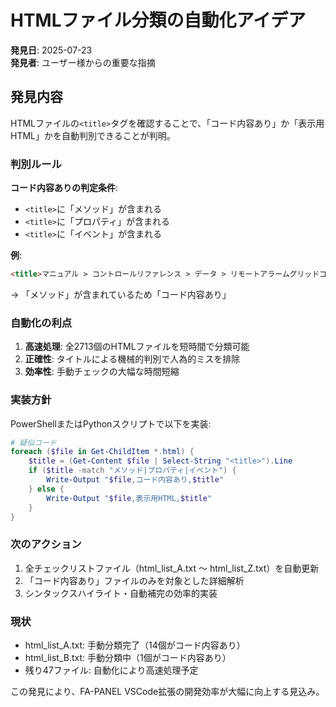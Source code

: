 # HTMLファイル分類の自動化アイデア

**発見日**: 2025-07-23  
**発見者**: ユーザー様からの重要な指摘

## 発見内容

HTMLファイルの`<title>`タグを確認することで、「コード内容あり」か「表示用HTML」かを自動判別できることが判明。

### 判別ルール

**コード内容ありの判定条件**:
- `<title>`に「メソッド」が含まれる
- `<title>`に「プロパティ」が含まれる
- `<title>`に「イベント」が含まれる

**例**:
```html
<title>マニュアル > コントロールリファレンス > データ > リモートアラームグリッドコントロール > メソッド > AckSelected</title>
```
→ 「メソッド」が含まれているため「コード内容あり」

### 自動化の利点

1. **高速処理**: 全2713個のHTMLファイルを短時間で分類可能
2. **正確性**: タイトルによる機械的判別で人為的ミスを排除
3. **効率性**: 手動チェックの大幅な時間短縮

### 実装方針

PowerShellまたはPythonスクリプトで以下を実装:

```powershell
# 疑似コード
foreach ($file in Get-ChildItem *.html) {
    $title = (Get-Content $file | Select-String "<title>").Line
    if ($title -match "メソッド|プロパティ|イベント") {
        Write-Output "$file,コード内容あり,$title"
    } else {
        Write-Output "$file,表示用HTML,$title"
    }
}
```

### 次のアクション

1. 全チェックリストファイル（html_list_A.txt ～ html_list_Z.txt）を自動更新
2. 「コード内容あり」ファイルのみを対象とした詳細解析
3. シンタックスハイライト・自動補完の効率的実装

### 現状

- html_list_A.txt: 手動分類完了（14個がコード内容あり）
- html_list_B.txt: 手動分類中（1個がコード内容あり）
- 残り47ファイル: 自動化により高速処理予定

この発見により、FA-PANEL VSCode拡張の開発効率が大幅に向上する見込み。